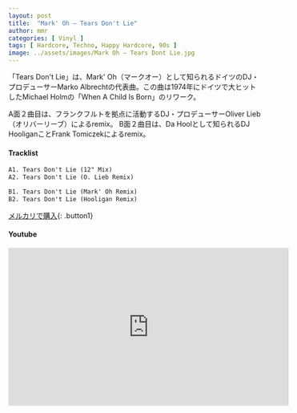 ```yaml
---
layout: post
title:  "Mark' Oh – Tears Don't Lie"
author: mmr
categories: [ Vinyl ]
tags: [ Hardcore, Techno, Happy Hardcore, 90s ]
image: ../assets/images/Mark Oh – Tears Dont Lie.jpg
---
```


「Tears Don't Lie」は、Mark' Oh（マークオー）として知られるドイツのDJ・プロデューサーMarko Albrechtの代表曲。この曲は1974年にドイツで大ヒットしたMichael Holmの「When A Child Is Born」のリワーク。

A面２曲目は、フランクフルトを拠点に活動するDJ・プロデューサーOliver Lieb（オリバーリーブ）によるremix。
B面２曲目は、Da Hoolとして知られるDJ HooliganことFrank Tomiczekによるremix。

#### Tracklist
```md
A1. Tears Don't Lie (12" Mix)
A2. Tears Don't Lie (O. Lieb Remix)

B1. Tears Don't Lie (Mark' Oh Remix)
B2. Tears Don't Lie (Hooligan Remix)
```

[メルカリで購入](https://jp.mercari.com/item/m64213057175?afid=6142608987){: .button1}

#### Youtube
<iframe width="560" height="315" src="https://www.youtube.com/embed/phn2y4RS0jo?si=VCzGnUSrIONoy7UF" title="YouTube video player" frameborder="0" allow="accelerometer; autoplay; clipboard-write; encrypted-media; gyroscope; picture-in-picture; web-share" referrerpolicy="strict-origin-when-cross-origin" allowfullscreen></iframe>